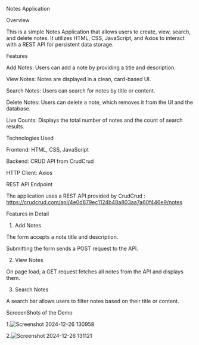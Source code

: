 Notes Application

Overview

This is a simple Notes Application that allows users to create, view, search, and delete notes. It utilizes HTML, CSS, JavaScript, and Axios to interact with a REST API for persistent data storage.

Features

Add Notes: Users can add a note by providing a title and description.

View Notes: Notes are displayed in a clean, card-based UI.

Search Notes: Users can search for notes by title or content.

Delete Notes: Users can delete a note, which removes it from the UI and the database.

Live Counts: Displays the total number of notes and the count of search results.

Technologies Used

Frontend: HTML, CSS, JavaScript

Backend: CRUD API from CrudCrud

HTTP Client: Axios

REST API Endpoint

The application uses a REST API provided by CrudCrud  : https://crudcrud.com/api/4e0d879ec1124b48a803aa7a60f446e9/notes

Features in Detail

1. Add Notes

The form accepts a note title and description.

Submitting the form sends a POST request to the API.

2. View Notes

On page load, a GET request fetches all notes from the API and displays them.

3. Search Notes

A search bar allows users to filter notes based on their title or content.

ScreeenShots of the Demo

1.![Screenshot 2024-12-26 130958](https://github.com/user-attachments/assets/b302d857-d58d-4d71-abab-cb0138aa3d8e)

2.![Screenshot 2024-12-26 131121](https://github.com/user-attachments/assets/91bb3962-4272-484a-b864-a32e76c0118e)

